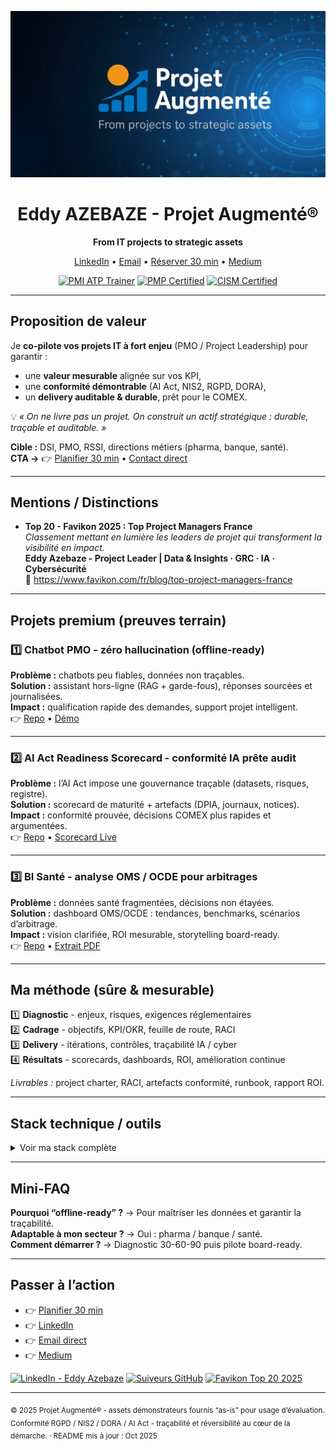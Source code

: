 <!--
README • Landing Page (premium+) - Eddy AZEBAZE
Objectif : crédibilité + conversion (GitHub → Calendly/LinkedIn)
-->

<!-- BANNIÈRE -->
<p align="center">
  <img src="assets/banner-projet-augmente.png" alt="Projet Augmenté - From IT projects to strategic assets" width="880">
</p>

<h1 align="center">Eddy AZEBAZE - Projet Augmenté®</h1>
<p align="center"><strong>From IT projects to strategic assets</strong></p>
<p align="center">
  <a href="https://www.linkedin.com/in/eddy-azebaze-pmp-cism">LinkedIn</a> •
  <a href="mailto:eddy.azebaze@proton.me">Email</a> •
  <a href="https://calendly.com/eddy-azebaze-proton/30min">Réserver 30&nbsp;min</a> •
  <a href="https://medium.com/@eddyazebaze">Medium</a>
</p>

<p align="center">
  <a href="https://www.credly.com/badges/3797a0f9-e5de-4ad9-acf0-d463596983ca"><img alt="PMI ATP Trainer" src="https://img.shields.io/badge/PMI-ATP%20Trainer-brightgreen?logo=pmiprojectmanagement"></a>
  <a href="https://www.credly.com/badges/80aef1a1-8173-45a6-b508-0892da3a8ef9"><img alt="PMP Certified" src="https://img.shields.io/badge/PMP%C2%AE-Certified-0A66C2?logo=pmiprojectmanagement"></a>
  <a href="https://www.credly.com/badges/17512e3f-8b80-4de2-b3c8-896133b289f2/public_url"><img alt="CISM Certified" src="https://img.shields.io/badge/CISM%C2%AE-Certified-2E8B57"></a>
</p>

---

## Proposition de valeur

Je **co-pilote vos projets IT à fort enjeu** (PMO / Project Leadership) pour garantir :  
- une **valeur mesurable** alignée sur vos KPI,  
- une **conformité démontrable** (AI Act, NIS2, RGPD, DORA),  
- un **delivery auditable & durable**, prêt pour le COMEX.  

💡 *« On ne livre pas un projet. On construit un actif stratégique : durable, traçable et auditable. »*

**Cible :** DSI, PMO, RSSI, directions métiers (pharma, banque, santé).  
**CTA →** 👉 [Planifier 30 min](https://calendly.com/eddy-azebaze-proton/30min) • [Contact direct](mailto:eddy.azebaze@proton.me)

---

## Mentions / Distinctions
<!-- Favikon 2025 : réviser/retirer en janv. 2026 -->
- **Top 20 - Favikon 2025 : Top Project Managers France**  
  _Classement mettant en lumière les leaders de projet qui transforment la visibilité en impact._  
  **Eddy Azebaze - Project Leader | Data & Insights · GRC · IA · Cybersécurité**  
  🔗 https://www.favikon.com/fr/blog/top-project-managers-france

---

## Projets premium (preuves terrain)

### 1️⃣ Chatbot PMO - zéro hallucination (offline-ready)
**Problème :** chatbots peu fiables, données non traçables.  
**Solution :** assistant hors-ligne (RAG + garde-fous), réponses sourcées et journalisées.  
**Impact :** qualification rapide des demandes, support projet intelligent.  
👉 [Repo](https://github.com/Eddyazebaze/pmo-chatbot/tree/main) • [Démo](https://cdn.botpress.cloud/webchat/v3.2/shareable.html?configUrl=https%3A%2F%2Ffiles.bpcontent.cloud%2F2025%2F09%2F20%2F23%2F20250920230011-RY5POMNZ.json)

---

### 2️⃣ AI Act Readiness Scorecard - conformité IA prête audit
**Problème :** l’AI Act impose une gouvernance traçable (datasets, risques, registre).  
**Solution :** scorecard de maturité + artefacts (DPIA, journaux, notices).  
**Impact :** conformité prouvée, décisions COMEX plus rapides et argumentées.  
👉 [Repo](https://github.com/Eddyazebaze/ai-act-readiness-scorecard) • [Scorecard Live](https://aiactreadinesssscorecard.netlify.app/)

---

### 3️⃣ BI Santé - analyse OMS / OCDE pour arbitrages
**Problème :** données santé fragmentées, décisions non étayées.  
**Solution :** dashboard OMS/OCDE : tendances, benchmarks, scénarios d’arbitrage.  
**Impact :** vision clarifiée, ROI mesurable, storytelling board-ready.  
👉 [Repo](https://github.com/Eddyazebaze/portfolio-projets/tree/main/06-analytics-sante-bi) • [Extrait PDF](https://github.com/Eddyazebaze/portfolio-projets/blob/main/06-analytics-sante-bi/reporting/Depenses_Sante%20France_2012-2022_Ce%20que%20disent%20les%20donnees_OMS_Eddy%20AZEBAZE.pdf)

---

## Ma méthode (sûre & mesurable)

1️⃣ **Diagnostic** - enjeux, risques, exigences réglementaires  
2️⃣ **Cadrage** - objectifs, KPI/OKR, feuille de route, RACI  
3️⃣ **Delivery** - itérations, contrôles, traçabilité IA / cyber  
4️⃣ **Résultats** - scorecards, dashboards, ROI, amélioration continue  

*Livrables :* project charter, RACI, artefacts conformité, runbook, rapport ROI.

---

## Stack technique / outils
<details>
  <summary> Voir ma stack complète</summary>

### Gouvernance & Delivery
GitHub Projects, Notion, Miro, MS Project, ClickUp  
**Cycle de vie projet (SDLC)** : cadrage → build → test → run  

### Data & Insights
Power BI, Tableau, Qlik Sense, Dataiku, Python (Pandas)  
Langages : HTML, SQL, DAX  

### IA & Agents
OpenAI API, Claude, Qwen, Botpress, LangChain, LangFlow  

### Cybersécurité & Conformité
OWASP ZAP, Security Headers, Aravo, Archer, OneTrust  

### Automatisation & Orchestration
Make.com, Zapier, n8n, Databricks, Apache Airflow  

</details>

---

## Mini-FAQ

**Pourquoi “offline-ready” ?** → Pour maîtriser les données et garantir la traçabilité.  
**Adaptable à mon secteur ?** → Oui : pharma / banque / santé.  
**Comment démarrer ?** → Diagnostic 30-60-90 puis pilote board-ready.

---

## Passer à l’action
- 👉 [Planifier 30 min](https://calendly.com/eddy-azebaze-proton/30min)  
- 👉 [LinkedIn](https://www.linkedin.com/in/eddy-azebaze-pmp-cism)  
- 👉 [Email direct](mailto:eddy.azebaze@proton.me)  
- 👉 [Medium](https://medium.com/@eddyazebaze)

<p align="left">
  <a href="https://www.linkedin.com/in/eddy-azebaze-pmp-cism"><img alt="LinkedIn - Eddy Azebaze" src="https://img.shields.io/badge/LinkedIn-Eddy%20Azebaze-blue"></a>
  <a href="https://github.com/Eddyazebaze"><img alt="Suiveurs GitHub" src="https://img.shields.io/github/followers/Eddyazebaze?style=social"></a>
  <a href="https://www.favikon.com/fr/blog/top-project-managers-france"><img alt="Favikon Top 20 2025" src="https://img.shields.io/badge/Favikon-Top%2020%20%E2%80%93%202025-black"></a>
</p>

---

<sub>© 2025 Projet Augmenté® - assets démonstrateurs fournis “as-is” pour usage d’évaluation. Conformité RGPD / NIS2 / DORA / AI Act - traçabilité et réversibilité au cœur de la démarche. · README mis à jour : Oct 2025</sub>
